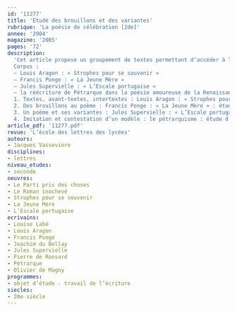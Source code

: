 ```yaml
---
id: '11277'
title: 'Étude des brouillons et des variantes'
rubrique: 'La poésie de célébration [2de]'
annee: '2004'
magazine: '2005'
pages: '72'
description: 
  'Cet article propose un groupement de textes permettant d’accéder à la notion de genèse d’une œuvre par l’étude des brouillons et des variantes.
  Corpus :
  – Louis Aragon : « Strophes pour se souvenir »
  – Francis Ponge : « La Jeune Mère »
  – Jules Supervielle : « L’Escale portugaise »
  – la réécriture de Pétrarque dans la poésie amoureuse de la Renaissance (Pétrarque, Ronsard, Olivier de Magny, Du Bellay, Louise Labé)
  1. Textes, avant-textes, intertextes : Louis Aragon : « Strophes pour se souvenir » : poésie et « circonstances » ; divers états du manuscrits du poème ; étude des textes et des documents (l’affiche rouge de la propagande nazie et la dernière lettre de Manouchian à sa femme) ; plan de commentaire
  2. Des brouillons au poème : Francis Ponge : « La Jeune Mère » : étude du poème à la lumière des brouillons ; plan de commentaire
  3. Un poème et ses variantes : Jules Supervielle : « L’Escale portugaise » : plan de commentaire
  4. Imitation et contestation d’un modèle : le pétrarquisme : étude d’un sonnet de Pétrarque ; deux réécritures pétrarquistes : Ronsard et Olivier de Magny ; Du Bellay et la satire du pétrarquisme ; évaluation : reconstitution d’un sonnet pétrarquiste ; commentaire d’un sonnet de Louise Labé'
article_pdf: '11277.pdf'
revue: 'L’école des lettres des lycées'
auteurs:
- Jacques Vassevière
disciplines:
- lettres
niveau_etudes:
- seconde
oeuvres:
- Le Parti pris des choses
- Le Roman inachevé
- Strophes pour se souvenir
- La Jeune Mère
- L’Escale portugaise
ecrivains:
- Louise Labé
- Louis Aragon
- Francis Ponge
- Joachim du Bellay
- Jules Supervielle
- Pierre de Ronsard
- Pétrarque
- Olivier de Magny
programmes:
- objet d’étude - travail de l’écriture
siecles:
- 20e siècle
---
```


